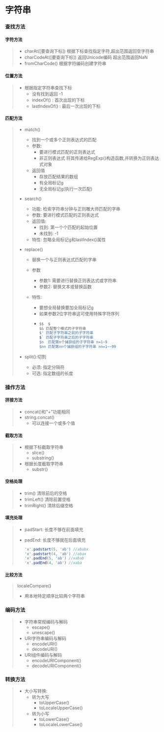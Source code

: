 # 字符串

### 查找方法

#### 字符方法

> - charAt([要查询下标]) 根据下标查找指定字符,超出范围返回空字符串
> - charCodeAt([要查询下标]) 返回Unicode编码 超出范围返回NaN
> - fromCharCode() 根据字符编码创建字符串

#### 位置方法

> - 根据指定字符串查找下标
>   - 没有找到返回 -1
>   - indexOf() : 首次出现的下标
>   - lastIndexOf() : 最后一次出现的下标

#### 匹配方法

> - match()
>
>   - 找到一个或多个正则表达式的匹配
>   - 参数:
>     - 要进行模式匹配的正则表达式
>     - 非正则表达式 将其传递给RegExp()构造函数,并转换为正则表达式对象
>   - 返回值
>     - 存放匹配结果的数组
>     - 有全局标记g
>     - 无全局标记g(执行一次匹配)
>
> - search()
>
>   - 功能: 检索字符串分钟与正则雕大师匹配的字串
>   - 参数: 要进行模式匹配的正则表达式
>   - 返回值:
>     - 找到: 第一个个匹配的起始位置
>     - 未找到: -1
>   - 特性: 忽略全局标记g和lastIndex()属性
>
> - replace()
>
>   - 替换一个与正则表达式匹配的字串
>   - 参数
>
>     - 参数1: 需要进行替换正则表达式或字符串
>     - 参数2: 替换文本或替换函数
>
>   - 特性:
>
>     - 要想全局替换要加全局标记g
>     - 如果参数2位字符串这可使用特殊字符序列
>     - ```js
>       $$  $
>       $& 匹配整个模式的子字符串
>       $' 匹配子字符串之前的子字符串
>       $` 匹配子字符串之后的子字符串
>       $n  匹配第n个捕获组的子字符串 n=1~9
>       $nn 匹配第nn个捕获组的子字符串 nn=1~~99
>       ```
>
> - split():切割
>
>   - 必须: 指定分隔符
>   - 可选: 指定数组的长度

### 操作方法

#### 拼接方法

> - concat()和"+"功能相同
> - string.concat()
>   - 可以连接一个或多个值

#### 截取方法

> - 根据下标截取字符串
>   - slice()
>   - substring()
> - 根据长度截取字符串
>   - substr()

#### 空格处理

> - trim() 清除前后的空格
> - trimLeft() 清除前置空格
> - trimRight() 清除后缀空格

#### 填充处理

> - padStart: 长度不够在前面填充
> - padEnd: 长度不够就在后面填充
>
>   ```javascript
>   'x'.padstart(5, 'ab') //ababx
>   'x'.padstart(4, 'ab') //abax
>   'x'.padEnd(5, 'ab') //xabab
>   'x'.padEnd(4, 'ab') //xaba
>   ```

#### 比较方法

> localeCompare()
>
> - 用本地特定顺序比较两个字符串

### 编码方法

> - 字符串常规编码与解码
>   - escape()
>   - unescape()
> - URI字符串编码与解码
>   - encodeURI()
>   - decodeURI()
> - URI组件编码与解码
>   - encodeURIComponent()
>   - decodeURIComponent()

### 转换方法

> - 大小写转换:
>   - 转为大写
>     - toUpperCase()
>     - toLocaleUpperCase()
>   - 转为小写
>     - toLowerCase()
>     - toLocaleLowerCase()
